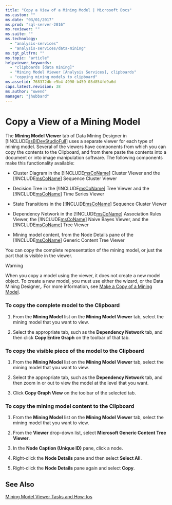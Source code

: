 ```yaml
---
title: "Copy a View of a Mining Model | Microsoft Docs"
ms.custom: ""
ms.date: "03/01/2017"
ms.prod: "sql-server-2016"
ms.reviewer: ""
ms.suite: ""
ms.technology: 
  - "analysis-services"
  - "analysis-services/data-mining"
ms.tgt_pltfrm: ""
ms.topic: "article"
helpviewer_keywords: 
  - "clipboards [data mining]"
  - "Mining Model Viewer [Analysis Services], clipboards"
  - "copying mining models to clipboard"
ms.assetid: 768372db-e5b4-4990-b459-03d854fd9a6d
caps.latest.revision: 38
ms.author: "owend"
manager: "jhubbard"
---
```

# Copy a View of a Mining Model
  The **Mining Model Viewer** tab of Data Mining Designer in [!INCLUDE[ssBIDevStudioFull](../../analysis-services/includes/ssbidevstudiofull-md.md)] uses a separate viewer for each type of mining model. Several of the viewers have components from which you can copy the contents to the Clipboard, and from there paste the contents into a document or into image manipulation software. The following components make this functionality available:  
  
-   Cluster Diagram in the [!INCLUDE[msCoName](../../advanced-analytics/r-services/tutorials/includes/msconame-md.md)] Cluster Viewer and the [!INCLUDE[msCoName](../../advanced-analytics/r-services/tutorials/includes/msconame-md.md)] Sequence Cluster Viewer  
  
-   Decision Tree in the [!INCLUDE[msCoName](../../advanced-analytics/r-services/tutorials/includes/msconame-md.md)] Tree Viewer and the [!INCLUDE[msCoName](../../advanced-analytics/r-services/tutorials/includes/msconame-md.md)] Time Series Viewer  
  
-   State Transitions in the [!INCLUDE[msCoName](../../advanced-analytics/r-services/tutorials/includes/msconame-md.md)] Sequence Cluster Viewer  
  
-   Dependency Network in the [!INCLUDE[msCoName](../../advanced-analytics/r-services/tutorials/includes/msconame-md.md)] Association Rules Viewer, the [!INCLUDE[msCoName](../../advanced-analytics/r-services/tutorials/includes/msconame-md.md)] Naive Bayes Viewer, and the [!INCLUDE[msCoName](../../advanced-analytics/r-services/tutorials/includes/msconame-md.md)] Tree Viewer  
  
-   Mining model content, from the Node Details pane of the [!INCLUDE[msCoName](../../advanced-analytics/r-services/tutorials/includes/msconame-md.md)] Generic Content Tree Viewer  
  
 You can copy the complete representation of the mining model, or just the part that is visible in the viewer.  
  
> [!WARNING]  
>  When you copy a model using the viewer, it does not create a new model object. To create a new model, you must use either the wizard, or the Data Mining Designer,. For more information, see [Make a Copy of a Mining Model](../../analysis-services/data-mining/make-a-copy-of-a-mining-model.md).  
  
### To copy the complete model to the Clipboard  
  
1.  From the **Mining Model** list on the **Mining Model Viewer** tab, select the mining model that you want to view.  
  
2.  Select the appropriate tab, such as the **Dependency Network** tab, and then click **Copy Entire Graph** on the toolbar of that tab.  
  
### To copy the visible piece of the model to the Clipboard  
  
1.  From the **Mining Model** list on the **Mining Model Viewer** tab, select the mining model that you want to view.  
  
2.  Select the appropriate tab, such as the **Dependency Network** tab, and then zoom in or out to view the model at the level that you want.  
  
3.  Click **Copy Graph View** on the toolbar of the selected tab.  
  
### To copy the mining model content to the Clipboard  
  
1.  From the **Mining Model** list on the **Mining Model Viewer** tab, select the mining model that you want to view.  
  
2.  From the **Viewer** drop-down list, select **Microsoft Generic Content Tree Viewer**.  
  
3.  In the **Node Caption (Unique ID)** pane, click a node.  
  
4.  Right-click the **Node Details** pane and then select **Select All**.  
  
5.  Right-click the **Node Details** pane again and select **Copy**.  
  
## See Also  
 [Mining Model Viewer Tasks and How-tos](../../analysis-services/data-mining/mining-model-viewer-tasks-and-how-tos.md)  
  
  